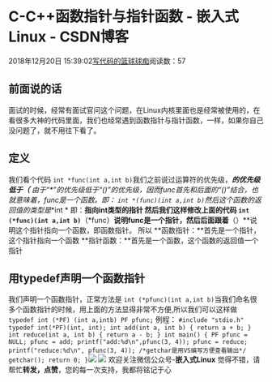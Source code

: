 
# C-C++函数指针与指针函数 - 嵌入式Linux - CSDN博客

2018年12月20日 15:39:02[写代码的篮球球痴](https://me.csdn.net/weiqifa0)阅读数：57



## 前面说的话
面试的时候，经常有面试官问这个问题，在Linux内核里面也是经常被使用的，在看很多大神的代码里面，我们也经常遇到函数指针与指针函数，一样，如果你自己没问题了，就不用往下看了。

## 定义
我们看个代码
`int *func(int a,int b)`我们之前说过运算符的优先级，*****的优先级低于**（**
由于“*”的优先级低于“()”的优先级，因而func首先和后面的“()”结合，也就意味着，func是一个函数。即：
`int *(func)(int a,int b)`然后这个函数的返回值的类型是**int * 即：**指向int类型的指针
然后我们这样修改上面的代码
`int (*func)(int a,int b)`**（*func）**说明func是一个指针，然后后面跟着**（）**说明这个指针指向一个函数，即函数指针。
所以
**函数指针：**首先是一个指针，这个指针指向一个函数
**指针函数：**首先是一个函数，这个函数的返回值一个指针

## 用typedef声明一个函数指针
我们声明一个函数指针，正常方法是
`int (*pfunc)(int a,int b)`当我们命名很多个函数指针的时候，用上面的方法显得非常不方便,所以我们可以这样做
`typedef int (*PF) (int a,intb)
PF pfunc;`
例程：
`#include "stdio.h"
typedef int(*PF)(int, int);
int add(int a, int b)
{
	return a + b;
}
int reduce(int a, int b)
{
	return a - b;
}
int main()
{
	PF pfunc = NULL;
	pfunc = add;
	printf("add:%d\n",pfunc(3, 4));
	pfunc = reduce;
	printf("reduce:%d\n", pfunc(3, 4));
	/*getchar是用VS编写方便查看输出*/
	getchar();
	return 0;
}`![](https://img-blog.csdnimg.cn/20181220153902315)
![](https://img-blog.csdnimg.cn/20181220153902334)
欢迎关注微信公众号-**嵌入式Linux**
觉得不错，请帮忙**转发，点赞**，您的每一次支持，我都将铭记于心

